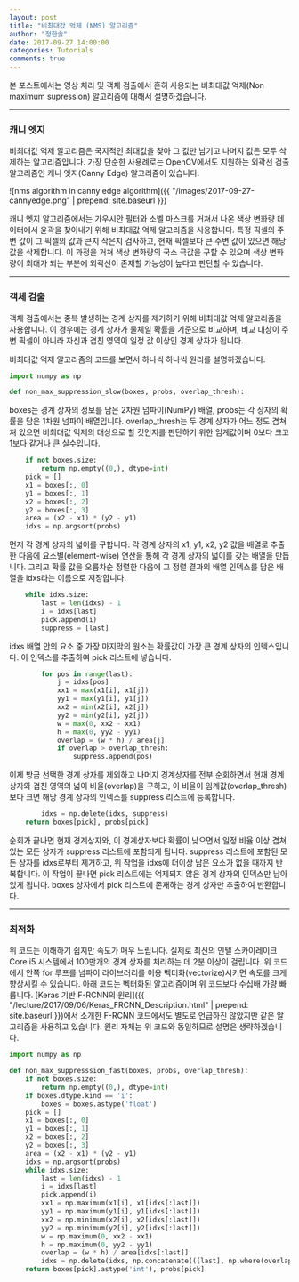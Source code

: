```yaml
---
layout: post
title: "비최대값 억제 (NMS) 알고리즘"
author: "정한솔"
date: 2017-09-27 14:00:00
categories: Tutorials
comments: true
---
```


본 포스트에서는 영상 처리 및 객체 검출에서 흔히 사용되는 비최대값 억제(Non maximum supression) 알고리즘에 대해서 설명하겠습니다.

---

### 캐니 엣지

비최대값 억제 알고리즘은 국지적인 최대값을 찾아 그 값만 남기고 나머지 값은 모두 삭제하는 알고리즘입니다. 가장 단순한 사용례로는 OpenCV에서도 지원하는 외곽선 검출 알고리즘인 캐니 엣지(Canny Edge) 알고리즘이 있습니다.

![nms algorithm in canny edge algorithm]({{ "/images/2017-09-27-cannyedge.png" | prepend: site.baseurl }})

캐니 엣지 알고리즘에서는 가우시안 필터와 소벨 마스크를 거쳐서 나온 색상 변화량 데이터에서 윤곽을 찾아내기 위해 비최대값 억제 알고리즘을 사용합니다. 특정 픽셀의 주변 값이 그 픽셀의 값과 큰지 작은지 검사하고, 현재 픽셀보다 큰 주변 값이 있으면 해당 값을 삭제합니다. 이 과정을 거쳐 색상 변화량의 국소 극값을 구할 수 있으며 색상 변화량이 최대가 되는 부분에 외곽선이 존재할 가능성이 높다고 판단할 수 있습니다.

---

### 객체 검출

객체 검출에서는 중복 발생하는 경계 상자를 제거하기 위해 비최대값 억제 알고리즘을 사용합니다. 이 경우에는 경계 상자가 물체일 확률을 기준으로 비교하며, 비교 대상이 주변 픽셀이 아니라 자신과 겹친 영역이 일정 값 이상인 경계 상자가 됩니다.

비최대값 억제 알고리즘의 코드를 보면서 하나씩 하나씩 원리를 설명하겠습니다.

```python
import numpy as np

def non_max_suppression_slow(boxes, probs, overlap_thresh):
```

boxes는 경계 상자의 정보를 담은 2차원 넘파이(NumPy) 배열, probs는 각 상자의 확률을 담은 1차원 넘파이 배열입니다. overlap_thresh는 두 경계 상자가 어느 정도 겹쳐져 있으면 비최대값 억제의 대상으로 할 것인지를 판단하기 위한 임계값이며 0보다 크고 1보다 같거나 큰 실수입니다.

```python
    if not boxes.size:
        return np.empty((0,), dtype=int)
    pick = []
    x1 = boxes[:, 0]
    y1 = boxes[:, 1]
    x2 = boxes[:, 2]
    y2 = boxes[:, 3]
    area = (x2 - x1) * (y2 - y1)
    idxs = np.argsort(probs)
```

먼저 각 경계 상자의 넓이를 구합니다. 각 경계 상자의 x1, y1, x2, y2 값을 배열로 추출한 다음에 요소별(element-wise) 연산을 통해 각 경계 상자의 넓이를 갖는 배열을 만듭니다. 그리고 확률 값을 오름차순 정렬한 다음에 그 정렬 결과의 배열 인덱스를 담은 배열을 idxs라는 이름으로 저장합니다.

```python
    while idxs.size:
        last = len(idxs) - 1
        i = idxs[last]
        pick.append(i)
        suppress = [last]
```

idxs 배열 안의 요소 중 가장 마지막의 원소는 확률값이 가장 큰 경계 상자의 인덱스입니다. 이 인덱스를 추출하여 pick 리스트에 넣습니다.

```python
        for pos in range(last):
            j = idxs[pos]
            xx1 = max(x1[i], x1[j])
            yy1 = max(y1[i], y1[j])
            xx2 = min(x2[i], x2[j])
            yy2 = min(y2[i], y2[j])
            w = max(0, xx2 - xx1)
            h = max(0, yy2 - yy1)
            overlap = (w * h) / area[j]
            if overlap > overlap_thresh:
                suppress.append(pos)
```

이제 방금 선택한 경계 상자를 제외하고 나머지 경계상자를 전부 순회하면서 현재 경계상자와 겹친 영역의 넓이 비율(overlap)을 구하고, 이 비율이 임계값(overlap_thresh)보다 크면 해당 경계 상자의 인덱스를 suppress 리스트에 등록합니다.

```python
        idxs = np.delete(idxs, suppress)
    return boxes[pick], probs[pick]
```

순회가 끝나면 현재 경계상자와, 이 경계상자보다 확률이 낮으면서 일정 비율 이상 겹쳐있는 모든 상자가 suppress 리스트에 포함되게 됩니다. suppress 리스트에 포함된 모든 상자를 idxs로부터 제거하고, 위 작업을 idxs에 더이상 남은 요소가 없을 때까지 반복합니다. 이 작업이 끝나면 pick 리스트에는 억제되지 않은 경계 상자의 인덱스만 남아있게 됩니다. boxes 상자에서 pick 리스트에 존재하는 경계 상자만 추출하여 반환합니다.

---

### 최적화

위 코드는 이해하기 쉽지만 속도가 매우 느립니다. 실제로 최신의 인텔 스카이레이크 Core i5 시스템에서 100만개의 경계 상자를 처리하는 데 2분 이상이 걸립니다. 위 코드에서 안쪽 for 루프를 넘파이 라이브러리를 이용 벡터화(vectorize)시키면 속도를 크게 향상시킬 수 있습니다. 아래 코드는 벡터화된 알고리즘이며 위 코드보다 수십배 가량 빠릅니다. [Keras 기반 F-RCNN의 원리]({{ "/lecture/2017/09/06/Keras_FRCNN_Description.html" | prepend: site.baseurl }})에서 소개한 F-RCNN 코드에서도 별도로 언급하진 않았지만 같은 알고리즘을 사용하고 있습니다. 원리 자체는 위 코드와 동일하므로 설명은 생략하겠습니다.

```python
import numpy as np

def non_max_suppresssion_fast(boxes, probs, overlap_thresh):
    if not boxes.size:
        return np.empty((0,), dtype=int)
    if boxes.dtype.kind == 'i':
        boxes = boxes.astype('float')
    pick = []
    x1 = boxes[:, 0]
    y1 = boxes[:, 1]
    x2 = boxes[:, 2]
    y2 = boxes[:, 3]
    area = (x2 - x1) * (y2 - y1)
    idxs = np.argsort(probs)
    while idxs.size:
        last = len(idxs) - 1
        i = idxs[last]
        pick.append(i)
        xx1 = np.maximum(x1[i], x1[idxs[:last]])
        yy1 = np.maximum(y1[i], y1[idxs[:last]])
        xx2 = np.minimum(x2[i], x2[idxs[:last]])
        yy2 = np.minimum(y2[i], y2[idxs[:last]])
        w = np.maximum(0, xx2 - xx1)
        h = np.maximum(0, yy2 - yy1)
        overlap = (w * h) / area[idxs[:last]]
        idxs = np.delete(idxs, np.concatenate(([last], np.where(overlap > overlap_thresh)[0])))
    return boxes[pick].astype('int'), probs[pick]
```

